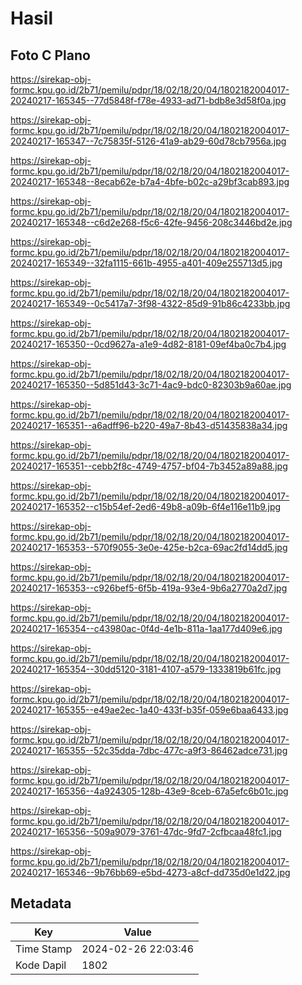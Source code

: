 # Hasil

## Foto C Plano

https://sirekap-obj-formc.kpu.go.id/2b71/pemilu/pdpr/18/02/18/20/04/1802182004017-20240217-165345--77d5848f-f78e-4933-ad71-bdb8e3d58f0a.jpg

https://sirekap-obj-formc.kpu.go.id/2b71/pemilu/pdpr/18/02/18/20/04/1802182004017-20240217-165347--7c75835f-5126-41a9-ab29-60d78cb7956a.jpg

https://sirekap-obj-formc.kpu.go.id/2b71/pemilu/pdpr/18/02/18/20/04/1802182004017-20240217-165348--8ecab62e-b7a4-4bfe-b02c-a29bf3cab893.jpg

https://sirekap-obj-formc.kpu.go.id/2b71/pemilu/pdpr/18/02/18/20/04/1802182004017-20240217-165348--c6d2e268-f5c6-42fe-9456-208c3446bd2e.jpg

https://sirekap-obj-formc.kpu.go.id/2b71/pemilu/pdpr/18/02/18/20/04/1802182004017-20240217-165349--32fa1115-661b-4955-a401-409e255713d5.jpg

https://sirekap-obj-formc.kpu.go.id/2b71/pemilu/pdpr/18/02/18/20/04/1802182004017-20240217-165349--0c5417a7-3f98-4322-85d9-91b86c4233bb.jpg

https://sirekap-obj-formc.kpu.go.id/2b71/pemilu/pdpr/18/02/18/20/04/1802182004017-20240217-165350--0cd9627a-a1e9-4d82-8181-09ef4ba0c7b4.jpg

https://sirekap-obj-formc.kpu.go.id/2b71/pemilu/pdpr/18/02/18/20/04/1802182004017-20240217-165350--5d851d43-3c71-4ac9-bdc0-82303b9a60ae.jpg

https://sirekap-obj-formc.kpu.go.id/2b71/pemilu/pdpr/18/02/18/20/04/1802182004017-20240217-165351--a6adff96-b220-49a7-8b43-d51435838a34.jpg

https://sirekap-obj-formc.kpu.go.id/2b71/pemilu/pdpr/18/02/18/20/04/1802182004017-20240217-165351--cebb2f8c-4749-4757-bf04-7b3452a89a88.jpg

https://sirekap-obj-formc.kpu.go.id/2b71/pemilu/pdpr/18/02/18/20/04/1802182004017-20240217-165352--c15b54ef-2ed6-49b8-a09b-6f4e116e11b9.jpg

https://sirekap-obj-formc.kpu.go.id/2b71/pemilu/pdpr/18/02/18/20/04/1802182004017-20240217-165353--570f9055-3e0e-425e-b2ca-69ac2fd14dd5.jpg

https://sirekap-obj-formc.kpu.go.id/2b71/pemilu/pdpr/18/02/18/20/04/1802182004017-20240217-165353--c926bef5-6f5b-419a-93e4-9b6a2770a2d7.jpg

https://sirekap-obj-formc.kpu.go.id/2b71/pemilu/pdpr/18/02/18/20/04/1802182004017-20240217-165354--c43980ac-0f4d-4e1b-811a-1aa177d409e6.jpg

https://sirekap-obj-formc.kpu.go.id/2b71/pemilu/pdpr/18/02/18/20/04/1802182004017-20240217-165354--30dd5120-3181-4107-a579-1333819b61fc.jpg

https://sirekap-obj-formc.kpu.go.id/2b71/pemilu/pdpr/18/02/18/20/04/1802182004017-20240217-165355--e49ae2ec-1a40-433f-b35f-059e6baa6433.jpg

https://sirekap-obj-formc.kpu.go.id/2b71/pemilu/pdpr/18/02/18/20/04/1802182004017-20240217-165355--52c35dda-7dbc-477c-a9f3-86462adce731.jpg

https://sirekap-obj-formc.kpu.go.id/2b71/pemilu/pdpr/18/02/18/20/04/1802182004017-20240217-165356--4a924305-128b-43e9-8ceb-67a5efc6b01c.jpg

https://sirekap-obj-formc.kpu.go.id/2b71/pemilu/pdpr/18/02/18/20/04/1802182004017-20240217-165356--509a9079-3761-47dc-9fd7-2cfbcaa48fc1.jpg

https://sirekap-obj-formc.kpu.go.id/2b71/pemilu/pdpr/18/02/18/20/04/1802182004017-20240217-165346--9b76bb69-e5bd-4273-a8cf-dd735d0e1d22.jpg


## Metadata

| Key        | Value               |
| ---------- | ------------------- |
| Time Stamp | 2024-02-26 22:03:46 |
| Kode Dapil | 1802                |



